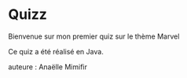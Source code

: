 # Quizz
 Bienvenue sur mon premier quiz sur le thème Marvel
 
 Ce quiz a été réalisé en Java.
 
 auteure : Anaëlle Mimifir
